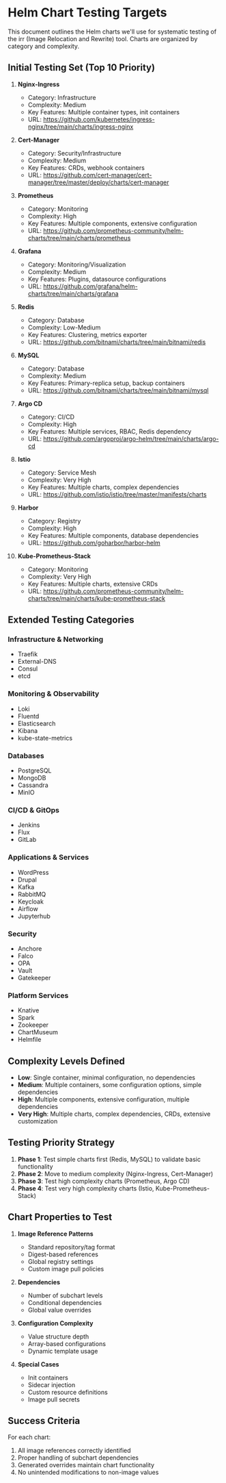 # Helm Chart Testing Targets

This document outlines the Helm charts we'll use for systematic testing of the irr (Image Relocation and Rewrite) tool. Charts are organized by category and complexity.

## Initial Testing Set (Top 10 Priority)

1. **Nginx-Ingress**
   - Category: Infrastructure
   - Complexity: Medium
   - Key Features: Multiple container types, init containers
   - URL: https://github.com/kubernetes/ingress-nginx/tree/main/charts/ingress-nginx

2. **Cert-Manager**
   - Category: Security/Infrastructure
   - Complexity: Medium
   - Key Features: CRDs, webhook containers
   - URL: https://github.com/cert-manager/cert-manager/tree/master/deploy/charts/cert-manager

3. **Prometheus**
   - Category: Monitoring
   - Complexity: High
   - Key Features: Multiple components, extensive configuration
   - URL: https://github.com/prometheus-community/helm-charts/tree/main/charts/prometheus

4. **Grafana**
   - Category: Monitoring/Visualization
   - Complexity: Medium
   - Key Features: Plugins, datasource configurations
   - URL: https://github.com/grafana/helm-charts/tree/main/charts/grafana

5. **Redis**
   - Category: Database
   - Complexity: Low-Medium
   - Key Features: Clustering, metrics exporter
   - URL: https://github.com/bitnami/charts/tree/main/bitnami/redis

6. **MySQL**
   - Category: Database
   - Complexity: Medium
   - Key Features: Primary-replica setup, backup containers
   - URL: https://github.com/bitnami/charts/tree/main/bitnami/mysql

7. **Argo CD**
   - Category: CI/CD
   - Complexity: High
   - Key Features: Multiple services, RBAC, Redis dependency
   - URL: https://github.com/argoproj/argo-helm/tree/main/charts/argo-cd

8. **Istio**
   - Category: Service Mesh
   - Complexity: Very High
   - Key Features: Multiple charts, complex dependencies
   - URL: https://github.com/istio/istio/tree/master/manifests/charts

9. **Harbor**
   - Category: Registry
   - Complexity: High
   - Key Features: Multiple components, database dependencies
   - URL: https://github.com/goharbor/harbor-helm

10. **Kube-Prometheus-Stack**
    - Category: Monitoring
    - Complexity: Very High
    - Key Features: Multiple charts, extensive CRDs
    - URL: https://github.com/prometheus-community/helm-charts/tree/main/charts/kube-prometheus-stack

## Extended Testing Categories

### Infrastructure & Networking
- Traefik
- External-DNS
- Consul
- etcd

### Monitoring & Observability
- Loki
- Fluentd
- Elasticsearch
- Kibana
- kube-state-metrics

### Databases
- PostgreSQL
- MongoDB
- Cassandra
- MinIO

### CI/CD & GitOps
- Jenkins
- Flux
- GitLab

### Applications & Services
- WordPress
- Drupal
- Kafka
- RabbitMQ
- Keycloak
- Airflow
- Jupyterhub

### Security
- Anchore
- Falco
- OPA
- Vault
- Gatekeeper

### Platform Services
- Knative
- Spark
- Zookeeper
- ChartMuseum
- Helmfile

## Complexity Levels Defined

- **Low**: Single container, minimal configuration, no dependencies
- **Medium**: Multiple containers, some configuration options, simple dependencies
- **High**: Multiple components, extensive configuration, multiple dependencies
- **Very High**: Multiple charts, complex dependencies, CRDs, extensive customization

## Testing Priority Strategy

1. **Phase 1**: Test simple charts first (Redis, MySQL) to validate basic functionality
2. **Phase 2**: Move to medium complexity (Nginx-Ingress, Cert-Manager)
3. **Phase 3**: Test high complexity charts (Prometheus, Argo CD)
4. **Phase 4**: Test very high complexity charts (Istio, Kube-Prometheus-Stack)

## Chart Properties to Test

1. **Image Reference Patterns**
   - Standard repository/tag format
   - Digest-based references
   - Global registry settings
   - Custom image pull policies

2. **Dependencies**
   - Number of subchart levels
   - Conditional dependencies
   - Global value overrides

3. **Configuration Complexity**
   - Value structure depth
   - Array-based configurations
   - Dynamic template usage

4. **Special Cases**
   - Init containers
   - Sidecar injection
   - Custom resource definitions
   - Image pull secrets

## Success Criteria

For each chart:
1. All image references correctly identified
2. Proper handling of subchart dependencies
3. Generated overrides maintain chart functionality
4. No unintended modifications to non-image values 